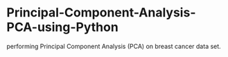 # Principal-Component-Analysis-PCA-using-Python
 performing Principal Component Analysis (PCA) on breast cancer data set.
